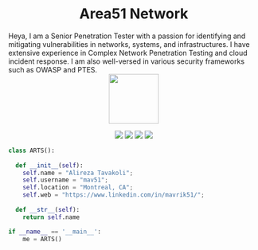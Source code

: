 <h1 align="center">
  <b>Area51 Network</b>
</h1>  
Heya, I am a Senior Penetration Tester with a passion for identifying and mitigating vulnerabilities in networks, systems, and infrastructures. I have extensive experience in Complex Network Penetration Testing and cloud incident response. I am also well-versed in various security frameworks such as OWASP and PTES.
<br>
<div id="header" align="center">
<img src="https://media.giphy.com/media/0Y77io02hFSM3nFEYP/giphy.gif" width="100"/>
  </div>
  
<p>
<div align="center">
  <img src="https://img.shields.io/badge/Cisco-IOS-green">
  <img src="https://img.shields.io/badge/Ansible-IOS-yellowgreen">
  <img src="https://img.shields.io/badge/Python-IOS-red">
  <img src="https://img.shields.io/badge/AIX-SUN-brightgreen">
</div>
</p>

```python
class ARTS():
    
  def __init__(self):
    self.name = "Alireza Tavakoli";
    self.username = "mav51";
    self.location = "Montreal, CA";
    self.web = "https://www.linkedin.com/in/mavrik51/";
  
  def __str__(self):
    return self.name

if __name__ == '__main__':
    me = ARTS()
```

